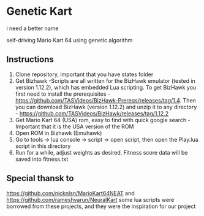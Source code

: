 Genetic Kart
==========
i need a better name

self-driving Mario Kart 64 using genetic algorithm

Instructions
------------
1. Clone repository, important that you have states folder
2. Get Bizhawk
    -Scripts are all written for the BizHawk emulator (tested in version 1.12.2), which has embedded Lua scripting. To get BizHawk you first need to install the prerequisites - https://github.com/TASVideos/BizHawk-Prereqs/releases/tag/1.4. Then you can download BizHawk (version 1.12.2) and unzip it to any directory - https://github.com/TASVideos/BizHawk/releases/tag/1.12.2
3. Get Mario Kart 64 (USA) rom, easy to find with quick google search
    -Important that it is the USA version of the ROM
4. Open ROM in Bizhawk (Emuhawk)
5. Go to tools -> lua console -> script -> open script, then open the Play.lua script in this directory
6. Run for a while, adjust weights as desired. Fitness score data will be saved into fitness.txt

Special thansk to
----------------
https://github.com/nicknlsn/MarioKart64NEAT
and 
https://github.com/rameshvarun/NeuralKart
some lua scripts were borrowed from these projects, and they were the inspiration for our project